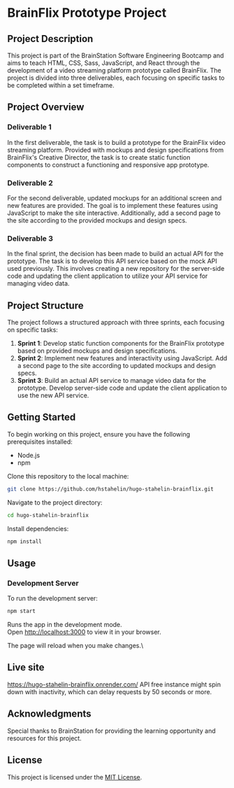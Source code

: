 # BrainFlix Prototype Project

## Project Description

This project is part of the BrainStation Software Engineering Bootcamp and aims to teach HTML, CSS, Sass, JavaScript, and React through the development of a video streaming platform prototype called BrainFlix. The project is divided into three deliverables, each focusing on specific tasks to be completed within a set timeframe.

## Project Overview

### Deliverable 1

In the first deliverable, the task is to build a prototype for the BrainFlix video streaming platform. Provided with mockups and design specifications from BrainFlix's Creative Director, the task is to create static function components to construct a functioning and responsive app prototype.

### Deliverable 2

For the second deliverable, updated mockups for an additional screen and new features are provided. The goal is to implement these features using JavaScript to make the site interactive. Additionally, add a second page to the site according to the provided mockups and design specs.

### Deliverable 3

In the final sprint, the decision has been made to build an actual API for the prototype. The task is to develop this API service based on the mock API used previously. This involves creating a new repository for the server-side code and updating the client application to utilize your API service for managing video data.

## Project Structure

The project follows a structured approach with three sprints, each focusing on specific tasks:

1. **Sprint 1**: Develop static function components for the BrainFlix prototype based on provided mockups and design specifications.
2. **Sprint 2**: Implement new features and interactivity using JavaScript. Add a second page to the site according to updated mockups and design specs.
3. **Sprint 3**: Build an actual API service to manage video data for the prototype. Develop server-side code and update the client application to use the new API service.

## Getting Started

To begin working on this project, ensure you have the following prerequisites installed:

- Node.js
- npm

Clone this repository to the local machine:

```bash
git clone https://github.com/hstahelin/hugo-stahelin-brainflix.git
```

Navigate to the project directory:

```bash
cd hugo-stahelin-brainflix
```

Install dependencies:

```bash
npm install
```

## Usage

### Development Server

To run the development server:

```bash
npm start
```

Runs the app in the development mode.\
Open [http://localhost:3000](http://localhost:3000) to view it in your browser.

The page will reload when you make changes.\

## Live site

https://hugo-stahelin-brainflix.onrender.com/
API free instance might spin down with inactivity, which can delay requests by 50 seconds or more.

## Acknowledgments

Special thanks to BrainStation for providing the learning opportunity and resources for this project.

## License

This project is licensed under the [MIT License](LICENSE).
